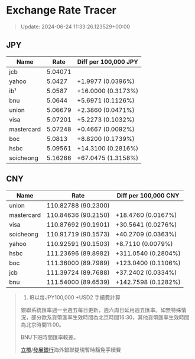 # Exchange Rate Tracer

> Update: 2024-06-24 11:33:26.123529+00:00

## JPY

| Name       |    Rate | Diff per 100,000 JPY   |
|------------|---------|------------------------|
| jcb        | 5.04071 |                        |
| yahoo      | 5.0427  | +1.9977 (0.0396%)      |
| ib¹        | 5.0587  | +16.0000 (0.3173%)     |
| bnu        | 5.0644  | +5.6971 (0.1126%)      |
| union      | 5.06679 | +2.3860 (0.0471%)      |
| visa       | 5.07201 | +5.2273 (0.1032%)      |
| mastercard | 5.07248 | +0.4667 (0.0092%)      |
| boc        | 5.0813  | +8.8200 (0.1739%)      |
| hsbc       | 5.09561 | +14.3100 (0.2816%)     |
| soicheong  | 5.16266 | +67.0475 (1.3158%)     |

## CNY

| Name       | Rate                | Diff per 100,000 CNY   |
|------------|---------------------|------------------------|
| union      | 110.82788	(90.2300) |                        |
| mastercard | 110.84636	(90.2150) | +18.4760 (0.0167%)     |
| visa       | 110.87692	(90.1901) | +30.5641 (0.0276%)     |
| soicheong  | 110.91719	(90.1573) | +40.2709 (0.0363%)     |
| yahoo      | 110.92591	(90.1503) | +8.7110 (0.0079%)      |
| hsbc       | 111.23696	(89.8982) | +311.0540 (0.2804%)    |
| boc        | 111.36000	(89.7989) | +123.0400 (0.1106%)    |
| jcb        | 111.39724	(89.7688) | +37.2402 (0.0334%)     |
| bnu        | 111.54000	(89.6539) | +142.7598 (0.1282%)    |


> 1. IB以每JPY100,000 +USD2 手續費計算
>
> 銀聯系統匯率週一至週五每日更新，週六周日延用週五匯率。如無特殊情況，部分歐系貨幣匯率生效時間為北京時間16:30，其他貨幣匯率生效時間為北京時間11:00。
>
> BNU下班時間匯率較差。
>
> [立橋](https://www.wlbank.com.mo/uploads/ueditor/file/20181211/1544536513900230.pdf)/[發展銀行](https://www.mdb.com.mo/Service_Charges_20230728.pdf)海外銀聯提現暫時豁免手續費

